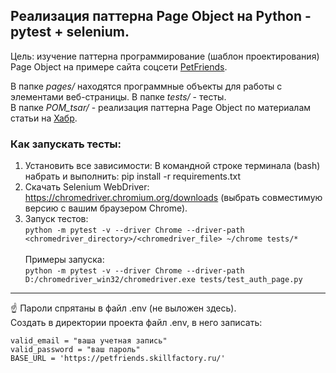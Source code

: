 Реализация паттерна Page Object на Python - pytest + selenium.
-
Цель: изучение паттерна программирование (шаблон проектирования) Page Object на примере сайта соцсети [PetFriends](https://petfriends.skillfactory.ru/).


В папке *pages/* находятся программные объекты для работы с элементами веб-страницы. В папке *tests/* - тесты. <br>
В папке *POM_tsar/* - реализация паттерна Page Object по материалам статьи на [Хабр](https://habr.com/ru/post/472156/).

### Как запускать тесты:
1) Установить все зависимости:
В командной строке терминала (bash) набрать и выполнить: 
pip install -r requirements.txt
2) Скачать Selenium WebDriver: https://chromedriver.chromium.org/downloads (выбрать совместимую версию с вашим браузером Chrome).
3) Запуск тестов: <BR>
```python -m pytest -v --driver Chrome --driver-path <chromedriver_directory>/<chromedriver_file> ~/chrome tests/*```<br> 
<br>Примеры запуска:<br>
```python -m pytest -v --driver Chrome --driver-path D:/chromedriver_win32/chromedriver.exe tests/test_auth_page.py```
---
☝️ Пароли спрятаны в файл .env (не выложен здесь). <BR>
Создать в директории проекта файл .env, в него записать: <BR> 
```
valid_email = "ваша учетная запись"
valid_password = "ваш пароль"
BASE_URL = 'https://petfriends.skillfactory.ru/' 
```

